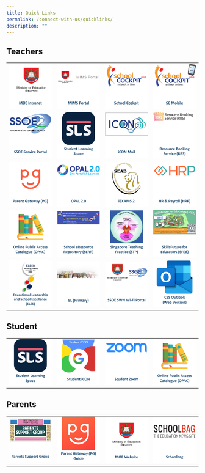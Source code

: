 ```yaml
---
title: Quick Links
permalink: /connect-with-us/quicklinks/
description: ""
---
```

## **Teachers**
<table>
	<tr>
		<td width="25%">
			<a href="https://intranet.moe.gov.sg/">
				<img src="/images/CONNECT%20with%20Us/Quick%20Links/MOE%20Intranet.jpg"/>
			</a>
		</td>
		<td width="25%">
			<a href="https://portal.mims.moe.gov.sg/idmdash/#/dashboard">
				<img src="/images/CONNECT%20with%20Us/Quick%20Links/MIMS%20Portal.jpg"/>
			</a>
		</td>
		<td width="25%">
			<a href="https://schoolcockpit.moe.gov.sg/">
				<img src="/images/CONNECT%20with%20Us/Quick%20Links/Sch%20Cockpit.jpg"/>
			</a>
		</td>
		<td width="25%">
			<a href="https://scmobile.moe.edu.sg/login">
				<img src="/images/CONNECT%20with%20Us/Quick%20Links/SCMobile.jpg"/>
			</a>
		</td>
	</tr>
	<tr>
		<td width="25%">
			<a href="https://ssoe2.moe.edu.sg/sp?id=index">
				<img src="/images/CONNECT%20with%20Us/Quick%20Links/SSOE2Portal.jpg"/>
			</a>
		</td>
		<td width="25%">
			<a href="https://vle.learning.moe.edu.sg/login">
				<img src="/images/CONNECT%20with%20Us/Quick%20Links/SLS.jpg"/>
			</a>
		</td>
		<td width="25%">
			<a href="https://workspace.google.com/dashboard">
				<img src="/images/CONNECT%20with%20Us/Quick%20Links/iCON.jpg"/>
			</a>
		</td>
		<td width="25%">
			<a href="https://rbs.avero-tech.com/">
				<img src="/images/CONNECT%20with%20Us/Quick%20Links/RBS.jpg"/>
			</a>
		</td>
	</tr>
	<tr>
		<td width="25%">
			<a href="https://pg.moe.edu.sg/">
				<img src="/images/CONNECT%20with%20Us/Quick%20Links/PG.jpg"/>
				</a>
			</td>
			<td width="25%">
				<a href="http://opal2.moe.edu.sg/">
				<img src="/images/CONNECT%20with%20Us/Quick%20Links/OPAL2.jpg"/>
				</a>
		</td>
		<td width="25%">
			<a href="http://iexams.seab.gov.sg/login">
				<img src="/images/CONNECT%20with%20Us/Quick%20Links/iEXAM2.jpg"/>
			</a>	
		</td>
		<td width="25%">
			<a href="http://www.hrp.gov.sg/">
				<img src="/images/CONNECT%20with%20Us/Quick%20Links/HRP.jpg"/>
				</a>
		</td>
	</tr>	
	<tr>
		<td width="25%">
			<a href="https://schoolibrary.moe.edu.sg/firsttoapayohpri">
				<img src="/images/CONNECT%20with%20Us/Quick%20Links/OPAC.jpg"/>
				</a>
			</td>
			<td width="25%">
				<a href="https://schoolibrary.moe.edu.sg/eresourcespri/cgi-bin/spydus.exe/MSGTRN/WPAC/HOME/">
				<img src="/images/CONNECT%20with%20Us/Quick%20Links/SERR.jpg"/>
				</a>
		</td>
		<td width="25%">
			<a href="https://go.gov.sg/stp">
				<img src="/images/CONNECT%20with%20Us/Quick%20Links/STP.jpg"/>
			</a>	
		</td>
		<td width="25%">
			<a href="https://www.opal2.moe.edu.sg/csl/s/skillsfuture-for-educators-sfed/wiki/page">
				<img src="/images/CONNECT%20with%20Us/Quick%20Links/SFEd.jpg"/>
				</a>
		</td>
	</tr>	
	<tr>
		<td width="25%">
			<a href="https://www.opal2.moe.edu.sg/csl/s/skillsfuture-for-educators-sfed/wiki/page/">
				<img src="/images/CONNECT%20with%20Us/Quick%20Links/ELSE.jpg"/>
				</a>
			</td>
			<td width="25%">
				<a href="https://go.gov.sg/elpriwiki">
				<img src="/images/CONNECT%20with%20Us/Quick%20Links/ELpri.jpg"/>
				</a>
		</td>
		<td width="25%">
			<a href="https://portal.swn.moe.edu.sg/">
				<img src="/images/CONNECT%20with%20Us/Quick%20Links/SWN.jpg"/>
			</a>	
		</td>
		<td width="25%">
			<a href="https://schools.gov.sg/owa/">
				<img src="/images/CONNECT%20with%20Us/Quick%20Links/CES.jpg"/>
				</a>
		</td>
	</tr>
</table>


## **Student**
<table>
		<tr>
		<td width="25%">
			<a href="https://vle.learning.moe.edu.sg/login">
				<img src="/images/CONNECT%20with%20Us/Quick%20Links/SLS.jpg"/>
			</a>
		</td>
		<td width="25%">
			<a href="https://workspace.google.com/dashboard">
				<img src="/images/CONNECT%20with%20Us/Quick%20Links/StudentiCON.jpg"/>
			</a>
		</td>
		<td width="25%">
			<a href="https://students-edu-sg.zoom.us/">
				<img src="/images/CONNECT%20with%20Us/Quick%20Links/ZOOM.jpg"/>
			</a>	
		</td>
		<td width="25%">
			<a href="https://schoolibrary.moe.edu.sg/firsttoapayohpri">
				<img src="/images/CONNECT%20with%20Us/Quick%20Links/OPAC.jpg"/>
				</a>
			</td>
	</tr>
</table>

## **Parents**
<table>
		<tr>
		<td width="25%">
			<a href="/ftpps-family/parent-support-group/">
				<img src="/images/CONNECT%20with%20Us/Quick%20Links/PSG.jpg"/>
				</a>
			</td>
			<td width="25%">
				<a href="/ftpps-family/parents-corner/parents-gateway/">
				<img src="/images/CONNECT%20with%20Us/Quick%20Links/PGGuide.jpg"/>
				</a>
		</td>
		<td width="25%">
			<a href="https://www.moe.gov.sg/">
				<img src="/images/CONNECT%20with%20Us/Quick%20Links/MOEWeb.jpg"/>
			</a>	
		</td>
		<td width="25%">
			<a href=https://www.schoolbag.edu.sg/">
				<img src="/images/CONNECT%20with%20Us/Quick%20Links/Schoolbag.jpg"/>
				</a>
		</td>
	</tr>
</table>
